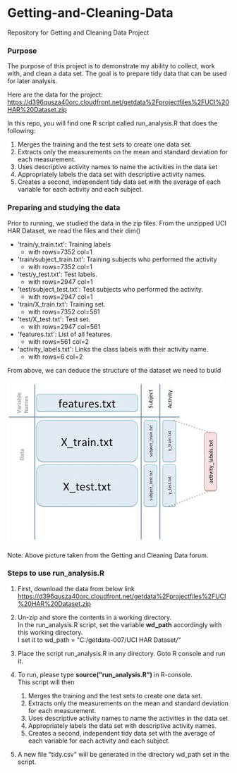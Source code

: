Getting-and-Cleaning-Data
=========================

Repository for Getting and Cleaning Data Project

### Purpose
The purpose of this project is to demonstrate my ability to collect, work with, and clean a data set. 
The goal is to prepare tidy data that can be used for later analysis. 

Here are the data for the project:
https://d396qusza40orc.cloudfront.net/getdata%2Fprojectfiles%2FUCI%20HAR%20Dataset.zip

In this repo, you will find one R script called run_analysis.R that does the following:

1. Merges the training and the test sets to create one data set.
2. Extracts only the measurements on the mean and standard deviation for each measurement.
3. Uses descriptive activity names to name the activities in the data set
4. Appropriately labels the data set with descriptive activity names.
5. Creates a second, independent tidy data set with the average of each variable for each activity and each subject.

### Preparing and studying the data
Prior to running, we studied the data in the zip files.
From the unzipped UCI HAR Dataset, we read the files and their dim()

* 'train/y_train.txt': Training labels
  * with rows=7352  col=1
* 'train/subject_train.txt': Training subjects who performed the activity
  * with  rows=7352  col=1
* 'test/y_test.txt': Test labels.
  * with  rows=2947  col=1
* 'test/subject_test.txt': Test subjects who performed the activity.
  * with  rows=2947  col=1
* 'train/X_train.txt': Training set.
  * with  rows=7352  col=561
* 'test/X_test.txt': Test set.
  * with  rows=2947  col=561
* 'features.txt': List of all features.
  * with  rows=561  col=2
* 'activity_labels.txt': Links the class labels with their activity name.
  * with  rows=6  col=2

From above, we can deduce the structure of the dataset we need to build

![alt text](https://github.com/ichew/Getting-and-Cleaning-Data/blob/master/Capture.JPG "Image that describes above files")

Note: Above picture taken from the Getting and Cleaning Data forum. 

### Steps to use run_analysis.R

1. First, download the data from below link
https://d396qusza40orc.cloudfront.net/getdata%2Fprojectfiles%2FUCI%20HAR%20Dataset.zip 

2. Un-zip and store the contents in a working directory.
<br>In the run_analysis.R script, set the variable **wd_path** accordingly with this working directory.
<br>I set it to wd_path = "C:/getdata-007/UCI HAR Dataset/"  

3. Place the script run_analysis.R in any directory. Goto R console and run it.

4. To run, please type **source("run_analysis.R")** in R-console.<br> This script will then
   1. Merges the training and the test sets to create one data set.
   2. Extracts only the measurements on the mean and standard deviation for each measurement.
   3. Uses descriptive activity names to name the activities in the data set
   4. Appropriately labels the data set with descriptive activity names.
   5. Creates a second, independent tidy data set with the average of each variable for each activity and each subject.

4. A new file "tidy.csv" will be generated in the directory wd_path set in the script.

